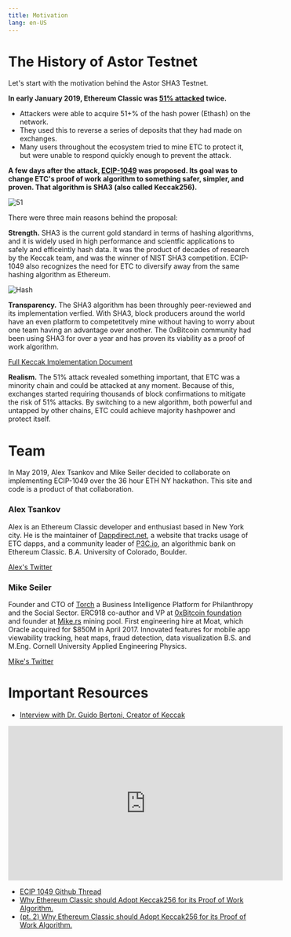 ```yaml
---
title: Motivation
lang: en-US
---
```


# The History of Astor Testnet

Let's start with the motivation behind the Astor SHA3 Testnet.

**In early January 2019, Ethereum Classic was [51% attacked](https://medium.com/@slowmist/the-analysis-of-etc-51-attack-from-slowmist-team-728596d76ead) twice.**
- Attackers were able to acquire 51+% of the hash power (Ethash) on the network.
- They used this to reverse a series of deposits that they had made on exchanges.
- Many users throughout the ecosystem tried to mine ETC to protect it, but were unable to respond quickly enough to prevent the attack.

**A few days after the attack, [ECIP-1049](https://github.com/ethereumclassic/ECIPs/issues/13) was proposed. Its goal was to change ETC's proof of work algorithm to something safer, simpler, and proven. That algorithm is SHA3 (also called Keccak256).**

![51](/51.png)

There were three main reasons behind the proposal: 

**Strength.** SHA3 is the current gold standard in terms of hashing algorithms, and it is widely used in high performance and scientfic applications to safely and efficeintly hash data. It was the product of decades of research by the Keccak team, and was the winner of NIST SHA3 competition. ECIP-1049 also recognizes the need for ETC to diversify away from the same hashing algorithm as Ethereum.

![Hash](/hash.png)

**Transparency.** The SHA3 algorithm has been throughly peer-reviewed and its implementation verfied. With SHA3, block producers around the world have an even platform to competetitvely mine without having to worry about one team having an advantage over another. The 0xBitcoin community had been using SHA3 for over a year and has proven its viability as a proof of work algorithm. 

[Full Keccak Implementation Document](https://keccak.team/files/Keccak-implementation-3.2.pdf)

**Realism.** The 51% attack revealed something important, that ETC was a minority chain and could be attacked at any moment. Because of this, exchanges started requiring thousands of block confirmations to mitigate the risk of 51% attacks. By switching to a new algorithm, both powerful and untapped by other chains, ETC could achieve majority hashpower and protect itself.

# Team
In May 2019, Alex Tsankov and Mike Seiler decided to collaborate on implementing ECIP-1049 over the 36 hour ETH NY hackathon. This site and code is a product of that collaboration.

### Alex Tsankov 

Alex is an Ethereum Classic developer and enthusiast based in New York city. He is the maintainer of [Dappdirect.net](https://dappdirect.net), a website that tracks usage of ETC dapps, and a community leader of [P3C.io](https://p3c.io), an algorithmic bank on Ethereum Classic. B.A. University of Colorado, Boulder.

[Alex's Twitter](https://twitter.com/antsankov)

### Mike Seiler

Founder and CTO of [Torch](www.torch1.com) a Business Intelligence Platform for Philanthropy and the Social Sector. ERC918 co-author and VP at [0xBitcoin foundation](0xbitcoin.foundation) and founder at [Mike.rs](mike.rs) mining pool. First engineering hire at Moat, which Oracle acquired for $850M in April 2017. Innovated features for mobile app viewability tracking, heat maps, fraud detection, data visualization B.S. and M.Eng. Cornell University Applied Engineering Physics.

[Mike's Twitter](https://twitter.com/mseiler1)

# Important Resources
* [Interview with Dr. Guido Bertoni, Creator of Keccak](https://www.youtube.com/watch?v=vN7NI0Oi79E)
<div class="iframe-container">
  <iframe width="560" height="315" src="https://www.youtube.com/embed/vN7NI0Oi79E" frameborder="0" allow="accelerometer; autoplay; encrypted-media; gyroscope; picture-in-picture" allowfullscreen></iframe>
</div>

* [ECIP 1049 Github Thread](https://github.com/ethereumclassic/ECIPs/issues/13)
* [Why Ethereum Classic should Adopt Keccak256 for its Proof of Work Algorithm.](https://medium.com/@antsankov/ecip-1049-why-ethereum-classic-should-adopt-keccak256-for-its-proof-of-work-algorithm-e45aee32d8a9)
* [(pt. 2) Why Ethereum Classic should Adopt Keccak256 for its Proof of Work Algorithm.](https://medium.com/@antsankov/pt-2-ecip-1049-why-ethereum-classic-should-adopt-keccak256-for-its-proof-of-work-algorithm-24052ea6eed1)